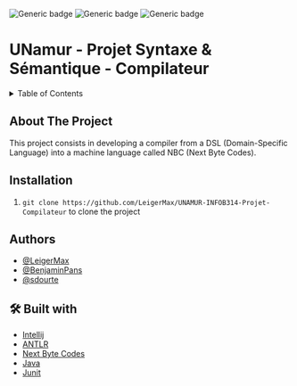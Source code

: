 
![Generic badge](https://img.shields.io/badge/STATUT-ARCHIVED-orange.svg)   ![Generic badge](https://img.shields.io/badge/VERSION-1.0-green.svg) ![Generic badge](https://img.shields.io/badge/SCHOOL_PROJET-UNamur-green.svg)


# UNamur - Projet Syntaxe & Sémantique - Compilateur

<details>
  <summary>Table of Contents</summary>
  <ol>
    <li>
      <a href="#about-the-project">About The Project</a>
    </li>
    <li><a href="#installation">Installation</a></li>
    <li><a href="#authors">Authors</a></li>
    <li><a href="#-build-with">Build with</a></li>
  </ol>
</details>


## About The Project
This project consists in developing a compiler from a DSL (Domain-Specific Language) into a machine language called NBC (Next Byte Codes).


## Installation
1. `git clone https://github.com/LeigerMax/UNAMUR-INFOB314-Projet-Compilateur` to clone the project


## Authors
- [@LeigerMax](https://github.com/LeigerMax) 
- [@BenjaminPans](https://github.com/BenjaminPans) 
- [@sdourte](https://github.com/sdourte) 

## 🛠 Built with
- [Intellij ](https://www.jetbrains.com/fr-fr/idea/)
- [ANTLR](https://www.antlr.org/)
- [Next Byte Codes](https://bricxcc.sourceforge.net/nbc/)
- [Java](https://www.java.com/en/)
- [Junit](https://junit.org/junit5/)



